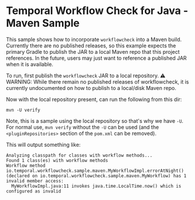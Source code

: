 # Temporal Workflow Check for Java - Maven Sample

This sample shows how to incorporate `workflowcheck` into a Maven build. Currently there are no published releases, so
this example expects the primary Gradle to publish the JAR to a local Maven repo that this project references. In the
future, users may just want to reference a published JAR when it is available.

To run, first publish the `workflowcheck` JAR to a local repository. ⚠️ WARNING: While there remain no published
releases of workflowcheck, it is currently undocumented on how to publish to a local/disk Maven repo.

Now with the local repository present, can run the following from this dir:

    mvn -U verify

Note, this is a sample using the local repository so that's why we have `-U`. For normal use, `mvn verify` without the
`-U` can be used (and the `<pluginRepositories>` section of the `pom.xml` can be removed).

This will output something like:

```
Analyzing classpath for classes with workflow methods...
Found 1 class(es) with workflow methods
Workflow method io.temporal.workflowcheck.sample.maven.MyWorkflowImpl.errorAtNight() (declared on io.temporal.workflowcheck.sample.maven.MyWorkflow) has 1 invalid member access:
  MyWorkflowImpl.java:11 invokes java.time.LocalTime.now() which is configured as invalid
```